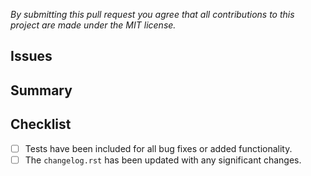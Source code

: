 *By submitting this pull request you agree that all contributions to this project are made under the MIT license.*

## Issues

<!-- Link the issues this change resolves, or describe them -->

## Summary

<!-- Describe how these changes resolve the aforementioned issues -->

## Checklist

- [ ] Tests have been included for all bug fixes or added functionality.
- [ ] The `changelog.rst` has been updated with any significant changes.
